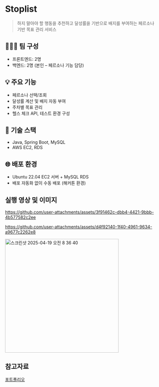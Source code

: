 # Stoplist

> 하지 말아야 할 행동을 추천하고 달성률을 기반으로 배지를 부여하는 페르소나 기반 목표 관리 서비스

## 🧑‍🤝‍🧑 팀 구성

- 프론트엔드: 2명
- 백엔드: 2명 (본인 – 페르소나 기능 담당)

## 💡 주요 기능

- 페르소나 선택/조회
- 달성률 계산 및 배지 자동 부여
- 주차별 목표 관리
- 헬스 체크 API, 테스트 환경 구성

## 🔧 기술 스택

- Java, Spring Boot, MySQL
- AWS EC2, RDS

## 🌐 배포 환경

- Ubuntu 22.04 EC2 서버 + MySQL RDS
- 배포 자동화 없이 수동 배포 (해커톤 환경)

## 실행 영상 및 이미지


https://github.com/user-attachments/assets/3f91462c-dbb4-4421-9bbb-4b577582c2ee


https://github.com/user-attachments/assets/d4f92140-1f40-4961-9634-a9677c2262e8

<img width="371" alt="스크린샷 2025-04-19 오전 8 36 40" src="https://github.com/user-attachments/assets/118c7e53-f812-4c2f-bc20-6af8f32fccbc" />

## 참고자료
[포트폴리오](https://curious-raver-f98.notion.site/2032515049b9805cb3dac1f4ba2ce135#2062515049b98053bbc3d0eb5bab5686)
